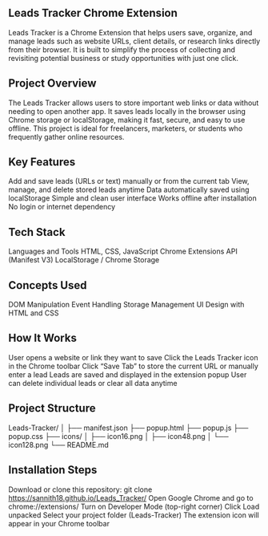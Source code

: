 Leads Tracker Chrome Extension
------------------------------
Leads Tracker is a Chrome Extension that helps users save, organize, and manage leads such as website URLs, client details, or research links directly from their browser.
It is built to simplify the process of collecting and revisiting potential business or study opportunities with just one click.

Project Overview
------------------
The Leads Tracker allows users to store important web links or data without needing to open another app.
It saves leads locally in the browser using Chrome storage or localStorage, making it fast, secure, and easy to use offline.
This project is ideal for freelancers, marketers, or students who frequently gather online resources.

Key Features
-------------
Add and save leads (URLs or text) manually or from the current tab
View, manage, and delete stored leads anytime
Data automatically saved using localStorage
Simple and clean user interface
Works offline after installation
No login or internet dependency

Tech Stack
-----------
Languages and Tools
HTML, CSS, JavaScript
Chrome Extensions API (Manifest V3)
LocalStorage / Chrome Storage

Concepts Used
-------------
DOM Manipulation
Event Handling
Storage Management
UI Design with HTML and CSS

How It Works
------------
User opens a website or link they want to save
Click the Leads Tracker icon in the Chrome toolbar
Click “Save Tab” to store the current URL or manually enter a lead
Leads are saved and displayed in the extension popup
User can delete individual leads or clear all data anytime

Project Structure
-----------------
Leads-Tracker/
│
├── manifest.json
├── popup.html
├── popup.js
├── popup.css
├── icons/
│ ├── icon16.png
│ ├── icon48.png
│ └── icon128.png
└── README.md

Installation Steps
------------------
Download or clone this repository:
git clone https://sannith18.github.io/Leads_Tracker/
Open Google Chrome and go to chrome://extensions/
Turn on Developer Mode (top-right corner)
Click Load unpacked
Select your project folder (Leads-Tracker)
The extension icon will appear in your Chrome toolbar
